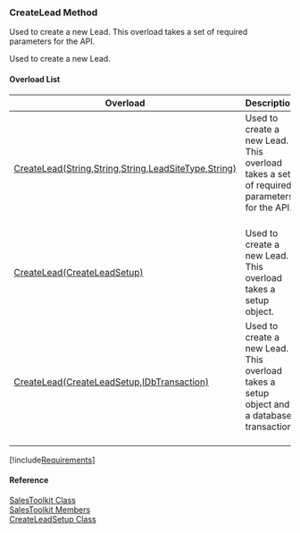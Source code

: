 ﻿### CreateLead Method

Used to create a new Lead. This overload takes a set of required parameters for the API.

Used to create a new Lead.

#### Overload List

| Overload | Description |
| --- | --- |
| [CreateLead(String,String,String,LeadSiteType,String)](FChoice.Toolkits.Clarify~FChoice.Toolkits.Clarify.Sales.SalesToolkit~CreateLead(String,String,String,LeadSiteType,String).md) | Used to create a new Lead. This overload takes a set of required parameters for the API.   |
| [CreateLead(CreateLeadSetup)](FChoice.Toolkits.Clarify~FChoice.Toolkits.Clarify.Sales.SalesToolkit~CreateLead(CreateLeadSetup).md) | Used to create a new Lead. This overload takes a setup object.   |
| [CreateLead(CreateLeadSetup,IDbTransaction)](FChoice.Toolkits.Clarify~FChoice.Toolkits.Clarify.Sales.SalesToolkit~CreateLead(CreateLeadSetup,IDbTransaction).md) | Used to create a new Lead. This overload takes a setup object and a database transaction.   |

[!include[Requirements](../partials/requirements.md)]



#### Reference

[SalesToolkit Class](FChoice.Toolkits.Clarify~FChoice.Toolkits.Clarify.Sales.SalesToolkit.md)  
[SalesToolkit Members](FChoice.Toolkits.Clarify~FChoice.Toolkits.Clarify.Sales.SalesToolkit_members.md)  
[CreateLeadSetup Class](FChoice.Toolkits.Clarify~FChoice.Toolkits.Clarify.Sales.CreateLeadSetup.md)